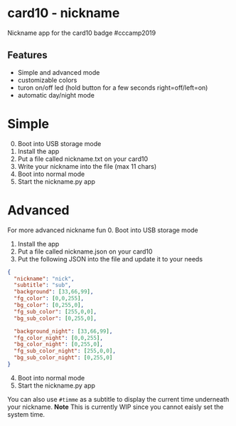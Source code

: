 # card10 - nickname
Nickname app for the card10 badge #cccamp2019

## Features
- Simple and advanced mode
- customizable colors
- turon on/off led (hold button for a few seconds right=off/left=on)
- automatic day/night mode

# Simple
0. Boot into USB storage mode
1. Install the app
2. Put a file called nickname.txt on your card10
3. Write your nickname into the file (max 11 chars)
4. Boot into normal mode
5. Start the nickname.py app

# Advanced
For more advanced nickname fun
0. Boot into USB storage mode
1. Install the app
2. Put a file called nickname.json on your card10
3. Put the following JSON into the file and update it to your needs
```json
{
  "nickname": "nick",
  "subtitle": "sub",
  "background": [33,66,99],
  "fg_color": [0,0,255],
  "bg_color": [0,255,0],
  "fg_sub_color": [255,0,0],
  "bg_sub_color": [0,255,0],

  "background_night": [33,66,99],
  "fg_color_night": [0,0,255],
  "bg_color_night": [0,255,0],
  "fg_sub_color_night": [255,0,0],
  "bg_sub_color_night": [0,255,0]
}
```
4. Boot into normal mode
5. Start the nickname.py app

You can also use `#timme` as a subtitle to display the current time underneath your nickname. 
**Note** This is currently WIP since you cannot eaisly set the system time.